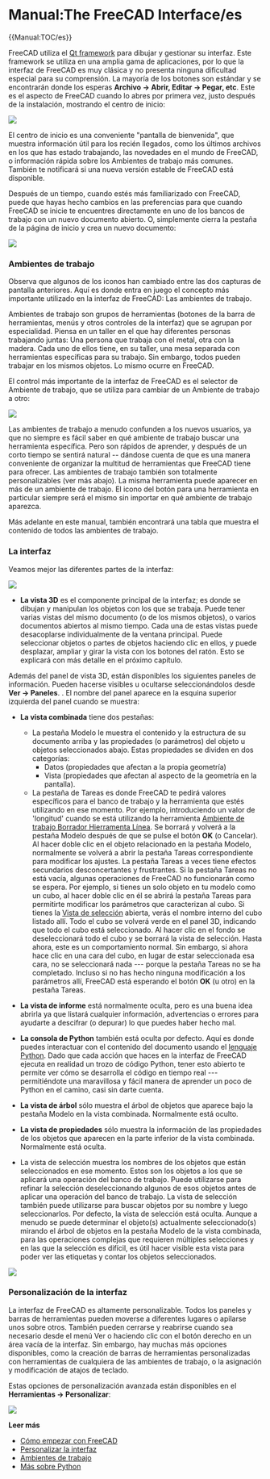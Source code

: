 # Manual:The FreeCAD Interface/es







{{Manual:TOC/es}}

FreeCAD utiliza el [Qt framework](https://en.wikipedia.org/wiki/Qt_(software)) para dibujar y gestionar su interfaz. Este framework se utiliza en una amplia gama de aplicaciones, por lo que la interfaz de FreeCAD es muy clásica y no presenta ninguna dificultad especial para su comprensión. La mayoría de los botones son estándar y se encontrarán donde los esperas **Archivo → Abrir, Editar → Pegar, etc**. Este es el aspecto de FreeCAD cuando lo abres por primera vez, justo después de la instalación, mostrando el centro de inicio:

![](images/FreeCAD-v0-18-FirstStart.png )

El centro de inicio es una conveniente \"pantalla de bienvenida\", que muestra información útil para los recién llegados, como los últimos archivos en los que has estado trabajando, las novedades en el mundo de FreeCAD, o información rápida sobre los Ambientes de trabajo más comunes. También te notificará si una nueva versión estable de FreeCAD está disponible.

Después de un tiempo, cuando estés más familiarizado con FreeCAD, puede que hayas hecho cambios en las preferencias para que cuando FreeCAD se inicie te encuentres directamente en uno de los bancos de trabajo con un nuevo documento abierto. O, simplemente cierra la pestaña de la página de inicio y crea un nuevo documento:

![](images/FreeCAD-v0-18-NewProject.png )

### Ambientes de trabajo 

Observa que algunos de los iconos han cambiado entre las dos capturas de pantalla anteriores. Aquí es donde entra en juego el concepto más importante utilizado en la interfaz de FreeCAD: Las ambientes de trabajo.

Ambientes de trabajo son grupos de herramientas (botones de la barra de herramientas, menús y otros controles de la interfaz) que se agrupan por especialidad. Piensa en un taller en el que hay diferentes personas trabajando juntas: Una persona que trabaja con el metal, otra con la madera. Cada uno de ellos tiene, en su taller, una mesa separada con herramientas específicas para su trabajo. Sin embargo, todos pueden trabajar en los mismos objetos. Lo mismo ocurre en FreeCAD.

El control más importante de la interfaz de FreeCAD es el selector de Ambiente de trabajo, que se utiliza para cambiar de un Ambiente de trabajo a otro:

![](images/FreeCAD-v0-18-WorkbenchMenu.png )

Las ambientes de trabajo a menudo confunden a los nuevos usuarios, ya que no siempre es fácil saber en qué ambiente de trabajo buscar una herramienta específica. Pero son rápidos de aprender, y después de un corto tiempo se sentirá natural \-- dándose cuenta de que es una manera conveniente de organizar la multitud de herramientas que FreeCAD tiene para ofrecer. Las ambientes de trabajo también son totalmente personalizables (ver más abajo). La misma herramienta puede aparecer en más de un ambiente de trabajo. El icono del botón para una herramienta en particular siempre será el mismo sin importar en qué ambiente de trabajo aparezca.

Más adelante en este manual, también encontrará una tabla que muestra el contenido de todos las ambientes de trabajo.

### La interfaz 

Veamos mejor las diferentes partes de la interfaz:

![](images/FreeCAD-v0-18-Cube.png )

-   **La vista 3D** es el componente principal de la interfaz; es donde se dibujan y manipulan los objetos con los que se trabaja. Puede tener varias vistas del mismo documento (o de los mismos objetos), o varios documentos abiertos al mismo tiempo. Cada una de estas vistas puede desacoplarse individualmente de la ventana principal. Puede seleccionar objetos o partes de objetos haciendo clic en ellos, y puede desplazar, ampliar y girar la vista con los botones del ratón. Esto se explicará con más detalle en el próximo capítulo.

Además del panel de vista 3D, están disponibles los siguientes paneles de información. Pueden hacerse visibles u ocultarse seleccionándolos desde **Ver → Paneles**. . El nombre del panel aparece en la esquina superior izquierda del panel cuando se muestra:

-   **La vista combinada** tiene dos pestañas:
    -   La pestaña Modelo le muestra el contenido y la estructura de su documento arriba y las propiedades (o parámetros) del objeto u objetos seleccionados abajo. Estas propiedades se dividen en dos categorías:
        -   Datos (propiedades que afectan a la propia geometría)
        -   Vista (propiedades que afectan al aspecto de la geometría en la pantalla).
    -   La pestaña de Tareas es donde FreeCAD te pedirá valores específicos para el banco de trabajo y la herramienta que estés utilizando en ese momento. Por ejemplo, introduciendo un valor de \'longitud\' cuando se está utilizando la herramienta [Ambiente de trabajo Borrador Hierramenta Línea](Draft_Line/es.md). Se borrará y volverá a la pestaña Modelo después de que se pulse el botón **OK** (o Cancelar). Al hacer doble clic en el objeto relacionado en la pestaña Modelo, normalmente se volverá a abrir la pestaña Tareas correspondiente para modificar los ajustes.
        La pestaña Tareas a veces tiene efectos secundarios desconcertantes y frustrantes. Si la pestaña Tareas no está vacía, algunas operaciones de FreeCAD no funcionarán como se espera. Por ejemplo, si tienes un solo objeto en tu modelo como un cubo, al hacer doble clic en él se abrirá la pestaña Tareas para permitirte modificar los parámetros que caracterizan al cubo. Si tienes la [Vista de selección](#Vista_de_selección.md) abierta, verás el nombre interno del cubo listado allí. Todo el cubo se volverá verde en el panel 3D, indicando que todo el cubo está seleccionado. Al hacer clic en el fondo se deseleccionará todo el cubo y se borrará la vista de selección. Hasta ahora, este es un comportamiento normal. Sin embargo, si ahora hace clic en una cara del cubo, en lugar de estar seleccionada esa cara, no se seleccionará nada --- porque la pestaña Tareas no se ha completado. Incluso si no has hecho ninguna modificación a los parámetros allí, FreeCAD está esperando el botón **OK** (u otro) en la pestaña Tareas.

-   **La vista de informe** está normalmente oculta, pero es una buena idea abrirla ya que listará cualquier información, advertencias o errores para ayudarte a descifrar (o depurar) lo que puedes haber hecho mal.
-   **La consola de Python** también está oculta por defecto. Aquí es donde puedes interactuar con el contenido del documento usando el [lenguaje Python](https://en.wikipedia.org/wiki/Python_%28programming_language%29). Dado que cada acción que haces en la interfaz de FreeCAD ejecuta en realidad un trozo de código Python, tener esto abierto te permite ver cómo se desarrolla el código en tiempo real --- permitiéndote una maravillosa y fácil manera de aprender un poco de Python en el camino, casi sin darte cuenta.
-   **La vista de árbol** sólo muestra el árbol de objetos que aparece bajo la pestaña Modelo en la vista combinada. Normalmente está oculto.
-   **La vista de propiedades** sólo muestra la información de las propiedades de los objetos que aparecen en la parte inferior de la vista combinada. Normalmente está oculta.
-   La vista de selección muestra los nombres de los objetos que están seleccionados en ese momento. Estos son los objetos a los que se aplicará una operación del banco de trabajo. Puede utilizarse para refinar la selección deseleccionando algunos de esos objetos antes de aplicar una operación del banco de trabajo. La vista de selección también puede utilizarse para buscar objetos por su nombre y luego seleccionarlos. Por defecto, la vista de selección está oculta. Aunque a menudo se puede determinar el objeto(s) actualmente seleccionado(s) mirando el árbol de objetos en la pestaña Modelo de la vista combinada, para las operaciones complejas que requieren múltiples selecciones y en las que la selección es difícil, es útil hacer visible esta vista para poder ver las etiquetas y contar los objetos seleccionados.

![](images/FreeCAD-v0-18-ExtrudeTask.png )

### Personalización de la interfaz 

La interfaz de FreeCAD es altamente personalizable. Todos los paneles y barras de herramientas pueden moverse a diferentes lugares o apilarse unos sobre otros. También pueden cerrarse y reabrirse cuando sea necesario desde el menú Ver o haciendo clic con el botón derecho en un área vacía de la interfaz. Sin embargo, hay muchas más opciones disponibles, como la creación de barras de herramientas personalizadas con herramientas de cualquiera de las ambientes de trabajo, o la asignación y modificación de atajos de teclado.

Estas opciones de personalización avanzada están disponibles en el **Herramientas → Personalizar**:

![](images/FreeCAD-v0-18-CustomizeInterface.png )

**Leer más**

-   [Cómo empezar con FreeCAD](Getting_started/es.md)
-   [Personalizar la interfaz](Interface_Customization/es.md)
-   [Ambientes de trabajo](Workbenches/es.md)
-   [Más sobre Python](https://www.python.org)




